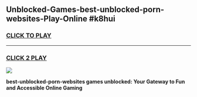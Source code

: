 
## Unblocked-Games-best-unblocked-porn-websites-Play-Online #k8hui
<h3>
<a href="https://news.freeplayer.one?title=best-unblocked-porn-websites&ref=3">CLICK TO PLAY</a></h3>
<hr>

<h3>
<a href="https://news.freeplayer.one?title=best-unblocked-porn-websites&ref=3">CLICK 2 PLAY</a>
  
</h3>

<a href="https://news.freeplayer.one?title=best-unblocked-porn-websites&ref=3"><img src="https://clearcache.store/games.png"></a>


**best-unblocked-porn-websites games unblocked: Your Gateway to Fun and Accessible Online Gaming**
